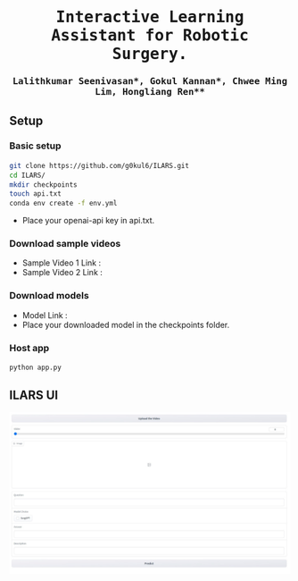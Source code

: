 <div align="center">

<samp>

<h1> Interactive Learning Assistant for Robotic Surgery. </h1>

<h3> Lalithkumar Seenivasan*, Gokul Kannan*, Chwee Ming Lim, Hongliang Ren** </h3>

</samp>  

</div>     
    
<!-- # ILARS - Multimodal Reasoning and Language Prompting for Interactive Learning Assistant for Robotic Surgery. -->
## Setup
### Basic setup
```bash
git clone https://github.com/g0kul6/ILARS.git
cd ILARS/
mkdir checkpoints
touch api.txt
conda env create -f env.yml 
```
* Place your openai-api key in api.txt.  
### Download sample videos
* Sample Video 1 Link : 
* Sample Video 2 Link :
### Download models
* Model Link :
* Place your downloaded model in the checkpoints folder.
### Host app 
```bash
python app.py
```
## ILARS UI
![alt text](imgs/UI-Sample.jpeg)